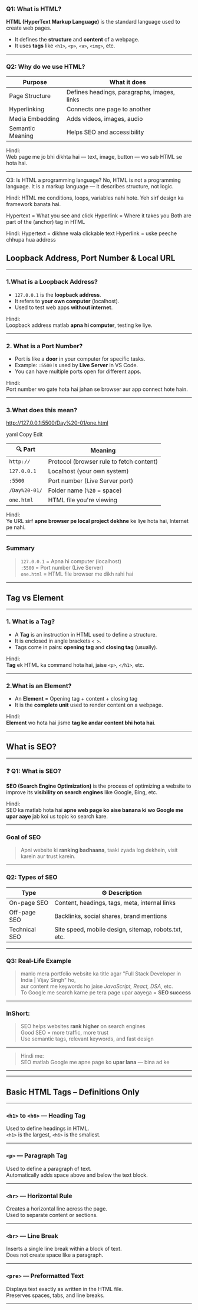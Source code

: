 ### Q1: What is HTML?

**HTML (HyperText Markup Language)** is the standard language used to create web pages.

- It defines the **structure** and **content** of a webpage.
- It uses **tags** like `<h1>`, `<p>`, `<a>`, `<img>`, etc.


---

### Q2: Why do we use HTML?

|  **Purpose**           |  **What it does**                                  |
|--------------------------|------------------------------------------------------|
|  Page Structure         | Defines headings, paragraphs, images, links          |
|  Hyperlinking           | Connects one page to another                         |
|  Media Embedding        | Adds videos, images, audio                           |
|  Semantic Meaning       | Helps SEO and accessibility                         |

 Hindi:  
Web page me jo bhi dikhta hai — text, image, button — wo sab HTML se hota hai.

---

Q3: Is HTML a programming language?
 No, HTML is not a programming language.
 It is a markup language — it describes structure, not logic.

 Hindi:
HTML me conditions, loops, variables nahi hote.
Yeh sirf design ka framework banata hai.


 Hypertext = What you see and click
 Hyperlink = Where it takes you
 Both are part of the <a> (anchor) tag in HTML

 Hindi:
Hypertext = dikhne wala clickable text
Hyperlink = uske peeche chhupa hua address





## Loopback Address, Port Number & Local URL

---

### 1.What is a Loopback Address?

- `127.0.0.1` is the **loopback address**.  
- It refers to **your own computer** (localhost).  
- Used to test web apps **without internet**.

 Hindi:  
Loopback address matlab **apna hi computer**, testing ke liye.

---

### 2. What is a Port Number?

- Port is like a **door** in your computer for specific tasks.  
- Example: `:5500` is used by **Live Server** in VS Code.  
- You can have multiple ports open for different apps.

Hindi:  
Port number wo gate hota hai jahan se browser aur app connect hote hain.

---

### 3.What does this mean?

http://127.0.0.1:5500/Day%20-01/one.html

yaml
Copy
Edit

| 🔍 Part                 |  Meaning                                  |
|-------------------------|---------------------------------------------|
| `http://`              | Protocol (browser rule to fetch content)   |
| `127.0.0.1`            | Localhost (your own system)                |
| `:5500`                | Port number (Live Server port)             |
| `/Day%20-01/`          | Folder name (`%20` = space)                |
| `one.html`             | HTML file you're viewing                   |

Hindi:  
Ye URL sirf **apne browser pe local project dekhne** ke liye hota hai, Internet pe nahi.

---

### Summary

>  `127.0.0.1` = Apna hi computer (localhost)  
>  `:5500` = Port number (Live Server)  
>  `one.html` = HTML file browser me dikh rahi hai

---




## Tag vs Element 

---

### 1. What is a Tag?

- A **Tag** is an instruction in HTML used to define a structure.  
- It is enclosed in angle brackets `< >`.  
- Tags come in pairs: **opening tag** and **closing tag** (usually).

Hindi:  
**Tag** ek HTML ka command hota hai, jaise `<p>`, `</h1>`, etc.

---

### 2.What is an Element?

- An **Element** = Opening tag + content + closing tag  
- It is the **complete unit** used to render content on a webpage.

 Hindi:  
**Element** wo hota hai jisme **tag ke andar content bhi hota hai**.

---


##  What is SEO? 

---

### ❓ Q1: What is SEO?

**SEO (Search Engine Optimization)** is the process of optimizing a website to improve its **visibility on search engines** like Google, Bing, etc.

 Hindi:  
SEO ka matlab hota hai **apne web page ko aise banana ki wo Google me upar aaye** jab koi us topic ko search kare.

---

### Goal of SEO

>  Apni website ki **ranking badhaana**, taaki zyada log dekhein, visit karein aur trust karein.

---


###  Q2: Types of SEO

|   Type           | ⚙️ Description                                         |
|------------------|--------------------------------------------------------|
|   On-page SEO    | Content, headings, tags, meta, internal links          |
|   Off-page SEO   | Backlinks, social shares, brand mentions               |
|   Technical SEO  | Site speed, mobile design, sitemap, robots.txt, etc.   |

---

### Q3: Real-Life Example

> manlo mera portfolio website ka title agar "Full Stack Developer in India | Vijay Singh" ho,  
> aur content me keywords ho jaise *JavaScript, React, DSA*, etc.  
> To Google me search karne pe tera page upar aayega = **SEO success** 

---

### InShort:

>  SEO helps websites **rank higher** on search engines  
>  Good SEO = more traffic, more trust  
>  Use semantic tags, relevant keywords, and fast design

---

>  Hindi me:  
> SEO matlab Google me apne page ko **upar lana** — bina ad ke

---



---

## Basic HTML Tags – Definitions Only

---

###  `<h1>` to `<h6>` — Heading Tag

Used to define headings in HTML.  
`<h1>` is the largest, `<h6>` is the smallest.

---

### `<p>` — Paragraph Tag

Used to define a paragraph of text.  
Automatically adds space above and below the text block.

---

### `<hr>` — Horizontal Rule

Creates a horizontal line across the page.  
Used to separate content or sections.

---

### `<br>` — Line Break

Inserts a single line break within a block of text.  
Does not create space like a paragraph.

---

### `<pre>` — Preformatted Text

Displays text exactly as written in the HTML file.  
Preserves spaces, tabs, and line breaks.

---